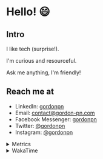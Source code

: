 # Hello! 😄

## Intro

I like tech (surprise!).

I'm curious and resourceful.

Ask me anything, I'm friendly!

## Reach me at

- LinkedIn: [gordonpn](https://www.linkedin.com/in/gordonpn/)
- Email: [contact@gordon-pn.com](mailto:contact@gordon-pn.com)
- Facebook Messenger: [gordonpn](https://www.messenger.com/t/Gordonpn)
- Twitter: [@gordonpn](https://twitter.com/Gordonpn)
- Instagram: [@gordonpn](https://www.instagram.com/gordonpn/)

<details>
  <summary>Metrics</summary>

  <img align="center" src="https://github.com/gordonpn/gordonpn/blob/master/github-metrics.svg" alt="GitHub Metrics">

</details>

<details>
  <summary>WakaTime</summary>

  <!--START_SECTION:waka-->
📊 **This Week I Spent My Time On** 

```text
💬 Programming Languages: 
Java                     12 hrs 13 mins      █████████████░░░░░░░░░░░░   53.49 % 
TypeScript               5 hrs 58 mins       ███████░░░░░░░░░░░░░░░░░░   26.17 % 
Brazil Dependency Config 1 hr 47 mins        ██░░░░░░░░░░░░░░░░░░░░░░░   07.81 % 
Kotlin                   1 hr 1 min          █░░░░░░░░░░░░░░░░░░░░░░░░   04.49 % 
GitIgnore file           30 mins             █░░░░░░░░░░░░░░░░░░░░░░░░   02.21 % 

🔥 Editors: 
IntelliJ                 22 hrs 47 mins      █████████████████████████   99.73 % 
VS Code                  3 mins              ░░░░░░░░░░░░░░░░░░░░░░░░░   00.27 % 
```


 Last Updated on 29/10/2023 16:20:24 UTC
<!--END_SECTION:waka-->
</details>
